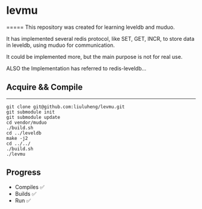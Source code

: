 # levmu
=====
This repository was created for learning leveldb and muduo.

It has implemented several redis protocol, like SET, GET, INCR, to store data in leveldb, using muduo for communication.

It could be implemented more, but the main purpose is not for real use.

ALSO the Implementation has referred to redis-leveldb...

## Acquire && Compile
-------
    git clone git@github.com:liuluheng/levmu.git
    git submodule init
    git submodule update
    cd vendor/muduo
    ./build.sh
    cd ../leveldb
    make -j2
    cd ../../
    ./build.sh
    ./levmu

## Progress
  - Compiles  :white_check_mark:
  - Builds    :white_check_mark:
  - Run       :white_check_mark:
